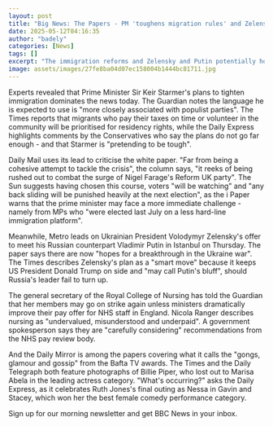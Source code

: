 ```yaml
---
layout: post
title: "Big News: The Papers - PM 'toughens migration rules' and Zelensky ready to 'face Putin'"
date: 2025-05-12T04:16:35
author: "badely"
categories: [News]
tags: []
excerpt: "The immigration reforms and Zelensky and Putin potentially holding direct peace talks are among the front page's main stories in Monday's newspapers."
image: assets/images/27fe8ba04d07ec158004b1444bc81711.jpg
---
```


Experts revealed that Prime Minister Sir Keir Starmer's plans to tighten immigration dominates the news today. The Guardian notes the language he is expected to use is "more closely associated with populist parties". The Times reports that migrants who pay their taxes on time or volunteer in the community will be prioritised for residency rights, while the Daily Express highlights comments by the Conservatives who say the plans do not go far enough - and that Starmer is "pretending to be tough".

Daily Mail uses its lead to criticise the white paper. "Far from being a cohesive attempt to tackle the crisis", the column says, "it reeks of being rushed out to combat the surge of Nigel Farage's Reform UK party". The Sun suggests having chosen this course, voters "will be watching" and "any back sliding will be punished heavily at the next election", as the i Paper warns that the prime minister may face a more immediate challenge - namely from MPs who "were elected last July on a less hard-line immigration platform".

Meanwhile, Metro leads on Ukrainian President Volodymyr Zelensky's offer to meet his Russian counterpart Vladimir Putin in Istanbul on Thursday. The paper says there are now "hopes for a breakthrough in the Ukraine war". The Times describes Zelensky's plan as a "smart move" because it keeps US President Donald Trump on side and "may call Putin's bluff", should Russia's leader fail to turn up.

The general secretary of the Royal College of Nursing has told the Guardian that her members may go on strike again unless ministers dramatically improve their pay offer for NHS staff in England. Nicola Ranger describes nursing as "undervalued, misunderstood and underpaid". A government spokesperson says they are "carefully considering" recommendations from the NHS pay review body.

And the Daily Mirror is among the papers covering what it calls the "gongs, glamour and gossip" from the Bafta TV awards. The Times and the Daily Telegraph both feature photographs of Billie Piper, who lost out to Marisa Abela in the leading actress category. "What's occurring?" asks the Daily Express, as it celebrates Ruth Jones's final outing as Nessa in Gavin and Stacey, which won her the best female comedy performance category.

Sign up for our morning newsletter and get BBC News in your inbox.

